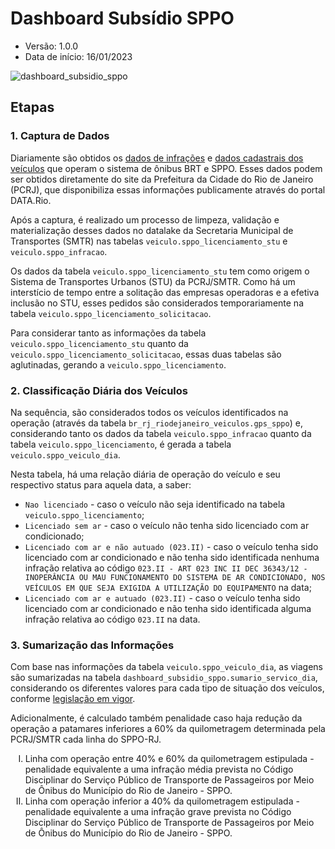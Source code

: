 # Dashboard Subsídio SPPO

* Versão: 1.0.0
* Data de início: 16/01/2023

![dashboard_subsidio_sppo](https://user-images.githubusercontent.com/66736583/227094879-fc446ea3-e1c5-483e-94e7-51b2f76c4f19.png)

## Etapas

### 1. Captura de Dados
Diariamente são obtidos os [dados de infrações](https://www.data.rio/documents/multas-aplicadas-aos-modos-de-transporte-nos-últimos-cinco-anos) e [dados cadastrais dos veículos](https://www.data.rio/documents/dados-cadastrais-dos-veículos-que-operam-o-sistema-de-ônibus-brt-e-sppo) que operam o sistema de ônibus BRT e SPPO. Esses dados podem ser obtidos diretamente do site da Prefeitura da Cidade do Rio de Janeiro (PCRJ), que disponibiliza essas informações publicamente através do portal DATA.Rio.

Após a captura, é realizado um processo de limpeza, validação e materialização desses dados no datalake da Secretaria Municipal de Transportes (SMTR) nas tabelas `veiculo.sppo_licenciamento_stu` e `veiculo.sppo_infracao`.

Os dados da tabela `veiculo.sppo_licenciamento_stu` tem como origem o Sistema de Transportes Urbanos (STU) da PCRJ/SMTR. Como há um interstício de tempo entre a solitação das empresas operadoras e a efetiva inclusão no STU, esses pedidos são considerados temporariamente na tabela `veiculo.sppo_licenciamento_solicitacao`.

Para considerar tanto as informações da tabela `veiculo.sppo_licenciamento_stu` quanto da `veiculo.sppo_licenciamento_solicitacao`, essas duas tabelas são aglutinadas, gerando a `veiculo.sppo_licenciamento`.

### 2. Classificação Diária dos Veículos
Na sequência, são considerados todos os veículos identificados na operação (através da tabela `br_rj_riodejaneiro_veiculos.gps_sppo`) e, considerando tanto os dados da tabela `veiculo.sppo_infracao` quanto da tabela `veiculo.sppo_licenciamento`, é gerada a tabela `veiculo.sppo_veiculo_dia`.

Nesta tabela, há uma relação diária de operação do veículo e seu respectivo status para aquela data, a saber:
* `Nao licenciado` - caso o veículo não seja identificado na tabela `veiculo.sppo_licenciamento`;
* `Licenciado sem ar` - caso o veículo não tenha sido licenciado com ar condicionado;
* `Licenciado com ar e não autuado (023.II)` - caso o veículo tenha sido licenciado com ar condicionado e não tenha sido identificada nenhuma infração relativa ao código `023.II - ART 023 INC II DEC 36343/12 - INOPERÂNCIA OU MAU FUNCIONAMENTO DO SISTEMA DE AR CONDICIONADO, NOS VEÍCULOS EM QUE SEJA EXIGIDA A UTILIZAÇÃO DO EQUIPAMENTO` na data;
* `Licenciado com ar e autuado (023.II)` - caso o veículo tenha sido licenciado com ar condicionado e não tenha sido identificada alguma infração relativa ao código `023.II` na data.

### 3. Sumarização das Informações
Com base nas informações da tabela `veiculo.sppo_veiculo_dia`, as viagens são sumarizadas na tabela `dashboard_subsidio_sppo.sumario_servico_dia`, considerando os diferentes valores para cada tipo de situação dos veículos, conforme [legislação em vigor](https://transportes.prefeitura.rio/subsidio).

Adicionalmente, é calculado também penalidade caso haja redução da operação a patamares inferiores a 60% da quilometragem determinada pela PCRJ/SMTR cada linha do SPPO-RJ.
<ol type="I">
<li>Linha com operação entre 40% e 60% da quilometragem estipulada - penalidade equivalente a uma infração média prevista no Código Disciplinar do Serviço Público de Transporte de Passageiros por Meio de Ônibus do Município do Rio de Janeiro - SPPO.
</li>
<li>Linha com operação inferior a 40% da quilometragem estipulada - penalidade equivalente a uma infração grave prevista no Código Disciplinar do Serviço Público de Transporte de Passageiros por Meio de Ônibus do Município do Rio de Janeiro - SPPO.</li>
</ol>
